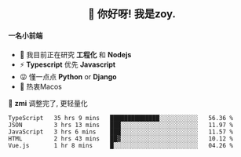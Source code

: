 <h2 align="center">👋 你好呀! 我是zoy.</h2>

#### 一名小前端

- 🌱 我目前正在研究 **工程化** 和 **Nodejs**
- ⚡ **Typescript** 优先 **Javascript**
- 😜 懂一点点 **Python** or **Django**
- 🚀 热衷Macos

🌟 **zmi** 调整完了, 更轻量化




<!--
**l-zoy/l-zoy** is a ✨ _special_ ✨ repository because its `README.md` (this file) appears on your GitHub profile.

Here are some ideas to get you started:

- 🔭 I’m currently working on ...
- 🌱 I’m currently learning ...
- 👯 I’m looking to collaborate on ...
- 🤔 I’m looking for help with ...
- 💬 Ask me about ...
- 📫 How to reach me: ...
- 😄 Pronouns: ...
- ⚡ Fun fact: ...
-->

<!--START_SECTION:waka-->
```text
TypeScript   35 hrs 9 mins   ██████████████░░░░░░░░░░░   56.36 % 
JSON         3 hrs 13 mins   ███░░░░░░░░░░░░░░░░░░░░░░   11.97 % 
JavaScript   3 hrs 6 mins    ███░░░░░░░░░░░░░░░░░░░░░░   11.57 % 
HTML         2 hrs 43 mins   ██▓░░░░░░░░░░░░░░░░░░░░░░   10.12 % 
Vue.js       1 hr 8 mins     █░░░░░░░░░░░░░░░░░░░░░░░░   04.26 % 
```
<!--END_SECTION:waka-->

